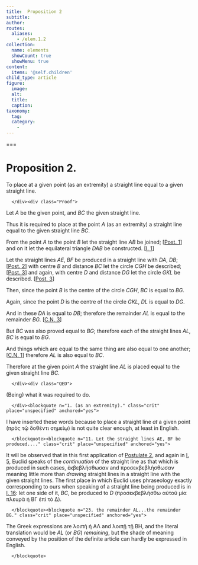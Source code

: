 ```yaml
---
title:  Proposition 2
subtitle: 
author:
routes:
  aliases:
    - /elem.1.2
collection:
  name: elements
  showCount: true
  showMenu: true
content:
  items: '@self.children'
child_type: article
figure:
  image:
  alt:
  title:
  caption:
taxonomy:
  tag:
  category:
    - 
---
```




===

<pb n="244"/><h1>Proposition 2.</h1><div class="Enunc">
       
<p>To place at a given point (as an extremity) a straight line equal to a given straight line.</p>

      </div><div class="Proof">
       
<p>Let <em>A</em> be the given point, and <em>BC</em> the given straight line.</p>

       
<p>Thus it is required to place at the point <em>A</em> (as an extremity) <lb n="5"/>a straight line equal to the given straight line <em>BC</em>. </p>

       
<p>From the point <em>A</em> to the point <em>B</em> let the straight line <em>AB</em> be joined; [<a href="/elem.1.post.1">Post. 1</a>] and on it let the equilateral triangle <lb n="10"/><em>DAB</em> be constructed. [<a href="/elem.1.1">I. 1</a>]</p>

       
<p>Let the straight lines <em>AE</em>, <em>BF</em> be produced in a straight line with <em>DA</em>, <em>DB</em>; [<a href="/elem.1.post.2">Post. 2</a>] with centre <em>B</em> and distance <em>BC</em> let the <lb n="15"/>circle <em>CGH</em> be described; [<a href="/elem.1.post.3">Post. 3</a>] and again, with centre <em>D</em> and distance <em>DG</em> let the circle <em>GKL</em> be described. [<a href="/elem.1.post.3">Post. 3</a>]</p>

       
<p>Then, since the point <em>B</em> is the centre of the circle <em>CGH</em>, <span class="center"><em>BC</em> is equal to <em>BG</em>.</span>
        <lb n="20"/></p>

       
<p>Again, since the point <em>D</em> is the centre of the circle <em>GKL</em>, <span class="center"><em>DL</em> is equal to <em>DG</em>.</span></p>

       
<p>And in these <em>DA</em> is equal to <em>DB</em>; <span class="center">therefore the remainder <em>AL</em> is equal to the remainder <em>BG.</em> [<a href="/elem.1.c.n.3">C.N. 3</a>]</span>
        <lb n="25"/></p>

       
<p>But <em>BC</em> was also proved equal to <em>BG</em>; <span class="center">therefore each of the straight lines <em>AL</em>, <em>BC</em> is equal to <em>BG</em>.</span></p>

       
<p>And things which are equal to the same thing are also equal to one another; [<a href="/elem.1.c.n.1">C.N. 1</a>] <lb n="30"/><span class="center">therefore <em>AL</em> is also equal to <em>BC</em>.</span></p>

       
<p>Therefore at the given point <em>A</em> the straight line <em>AL</em> is placed equal to the given straight line <em>BC</em>.</p>

      </div><div class="QED">
       
<p>(Being) what it was required to do.</p>

      </div><blockquote n="1. (as an extremity)." class="crit" place="unspecified" anchored="yes">
       
<p>I have inserted these words because <quote>to place a straight line <em>at</em> a given point</quote>
 (<foreign lang="greek">πρὸς τῷ δοθέντι σημείῳ</foreign>) is not quite clear enough, at least in English.</p>

      </blockquote><blockquote n="11. Let the straight lines AE, BF be produced...." class="crit" place="unspecified" anchored="yes">
       
<p>It will be observed that in this first application of <a href="/elem.1.post.2">Postulate 2</a>, and again in <a href="/elem.1.5">I. 5</a>, Euclid speaks of the <em>continuation</em> of the straight line as that which is produced in such cases, <foreign lang="greek">ἐκβεβλήσθωσαν</foreign> and <foreign lang="greek">προσεκβεβλήσθωσαν</foreign> meaning little more than <em>drawing</em> straight lines <quote>in a straight line with</quote>
 the given straight lines. The first place in which Euclid uses phraseology exactly corresponding to ours when <pb n="245"/>speaking of a straight line being produced is in <a href="/elem.1.16">I. 16</a>: <quote>let one side of it, <em>BC</em>, be produced to <em>D</em></quote>
 (<foreign lang="greek">προσεκβεβλήσθω αὐτοῦ μία πλευρὰ ἡ ΒΓ ἐπὶ τὸ Δ</foreign>).</p>

      </blockquote><blockquote n="23. the remainder AL...the remainder BG." class="crit" place="unspecified" anchored="yes">
       
<p>The Greek expressions are <foreign lang="greek">λοιπὴ ἡ ΑΛ</foreign> and <foreign lang="greek">λοιπῇ τῇ</foreign> BH, and the literal translation would be <quote><em>AL</em> (or <em>BG</em>) <em>remaining</em>,</quote>
 but the shade of meaning conveyed by the position of the definite article can hardly be expressed in English.</p>

      </blockquote>
